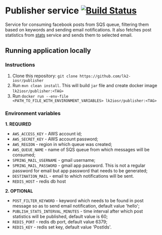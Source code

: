 # Publisher service [![Build Status](https://travis-ci.org/lk2-iosr/publisher.svg?branch=master)](https://travis-ci.org/lk2-iosr/publisher)

Service for consuming facebook posts from SQS queue, filtering them based on keywords and sending email notifications.
It also fetches post statistics from [stats](https://github.com/lk2-iosr/stats) service and sends them to selected email.

## Running application locally

### Instructions
1. Clone this repository: 
```git clone https://github.com/lk2-iosr/publisher```
2. Run 
```mvn clean install```. 
This will build `jar` file and create docker image ``lk2iosr/publisher:<TAG>``
3. Run 
```docker run --env-file <PATH_TO_FILE_WITH_ENVIRONMENT_VARIABLES> lk2iosr/publisher:<TAG>```

### Environment variables

**1. REQUIRED**
* `AWS_ACCESS_KEY` - AWS account id;
* `AWS_SECRET_KEY` - AWS account password;
* `AWS_REGION` - region in which queue was created;
* `AWS_QUEUE_NAME` - name of SQS queue from which messages will be consumed;
* `SPRING_MAIL_USERNAME` - gmail username;
* `SPRING_MAIL_PASSWORD` - gmail app password. This is not a regular password for email but app password that needs to 
be generated;
* `DESTINATION_MAIL` - email to which notifications will be sent.
* `REDIS_HOST` - redis db host


**2. OPTIONAL**
* `POST_FILTER_KEYWORD` - keyword which needs to be found in post message so as to send email notification, default 
value 'hello';
* `PUBLISH_STATS_INTERVAL_MINUTES` - time interval after which post statistics will be published, default value is 60;
* `REDIS_PORT` - redis db port, default value 6379;
* `REDIS_KEY` - redis set key, default value 'PostIds'.